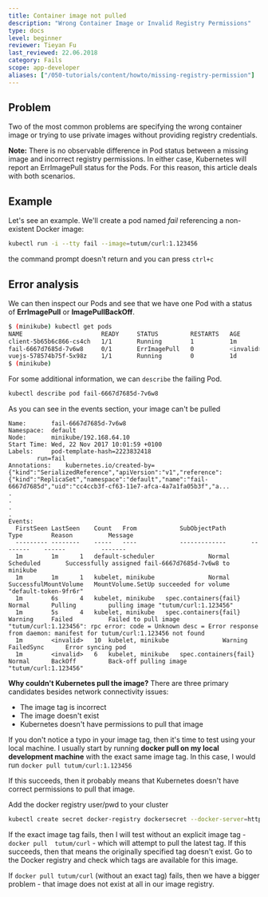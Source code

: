 ```yaml
---
title: Container image not pulled
description: "Wrong Container Image or Invalid Registry Permissions"
type: docs
level: beginner
reviewer: Tieyan Fu
last_reviewed: 22.06.2018
category: Fails
scope: app-developer
aliases: ["/050-tutorials/content/howto/missing-registry-permission"]
---
```




## Problem
Two of the most common problems are specifying the wrong container image or trying to use 
private images without providing registry credentials.

**Note:** There is no observable difference in Pod status between a missing image and incorrect registry permissions. 
In either case, Kubernetes will report an ErrImagePull status for the Pods. For this reason, this article deals with 
both scenarios.

## Example
Let's see an example. We'll create a pod named *fail* referencing a non-existent Docker image:


```sh
kubectl run -i --tty fail --image=tutum/curl:1.123456
```

the command prompt doesn't return and you can press `ctrl+c`


## Error analysis

We can then inspect our Pods and see that we have one Pod with a status of **ErrImagePull** or **ImagePullBackOff**.

```sh
$ (minikube) kubectl get pods
NAME                      READY     STATUS         RESTARTS   AGE
client-5b65b6c866-cs4ch   1/1       Running        1          1m
fail-6667d7685d-7v6w8     0/1       ErrImagePull   0          <invalid>
vuejs-578574b75f-5x98z    1/1       Running        0          1d
$ (minikube) 

```

For some additional information, we can `describe` the failing Pod.

```sh 
kubectl describe pod fail-6667d7685d-7v6w8
```


As you can see in the events section, your image can't be pulled

```
Name:		fail-6667d7685d-7v6w8
Namespace:	default
Node:		minikube/192.168.64.10
Start Time:	Wed, 22 Nov 2017 10:01:59 +0100
Labels:		pod-template-hash=2223832418
		run=fail
Annotations:	kubernetes.io/created-by={"kind":"SerializedReference","apiVersion":"v1","reference":{"kind":"ReplicaSet","namespace":"default","name":"fail-6667d7685d","uid":"cc4ccb3f-cf63-11e7-afca-4a7a1fa05b3f","a...
.
.
.
.
Events:
  FirstSeen	LastSeen	Count	From			SubObjectPath		Type		Reason			Message
  ---------	--------	-----	----			-------------		--------	------			-------
  1m		1m		1	default-scheduler				Normal		Scheduled		Successfully assigned fail-6667d7685d-7v6w8 to minikube
  1m		1m		1	kubelet, minikube				Normal		SuccessfulMountVolume	MountVolume.SetUp succeeded for volume "default-token-9fr6r" 
  1m		6s		4	kubelet, minikube	spec.containers{fail}	Normal		Pulling			pulling image "tutum/curl:1.123456"
  1m		5s		4	kubelet, minikube	spec.containers{fail}	Warning		Failed			Failed to pull image "tutum/curl:1.123456": rpc error: code = Unknown desc = Error response from daemon: manifest for tutum/curl:1.123456 not found
  1m		<invalid>	10	kubelet, minikube				Warning		FailedSync		Error syncing pod
  1m		<invalid>	6	kubelet, minikube	spec.containers{fail}	Normal		BackOff			Back-off pulling image "tutum/curl:1.123456"
```  
  
  
**Why couldn't Kubernetes pull the image?**
There are three primary candidates besides network connectivity issues:
 - The image tag is incorrect
 - The image doesn't exist
 - Kubernetes doesn't have permissions to pull that image

If you don't notice a typo in your image tag, then it's time to test using your local machine. I usually start by 
running **docker pull on my local development machine** with the exact same image tag. In this case, I would 
run `docker pull tutum/curl:1.123456`

If this succeeds, then it probably means that Kubernetes doesn't have correct permissions to pull that image. 

Add the docker registry user/pwd to your cluster

```sh
kubectl create secret docker-registry dockersecret --docker-server=https://index.docker.io/v1/ --docker-username=<username> --docker-password=<password> --docker-email=<email>
```

If the exact image tag fails, then I will test without an explicit image tag - ```docker pull 
tutum/curl``` - which will attempt to pull the latest tag. If this succeeds, then that means 
the originally specified tag doesn't exist. Go to the Docker registry and check which tags are available for this image.

If ```docker pull tutum/curl``` (without an exact tag) fails, then we have a bigger problem - 
that image does not exist at all in our image registry.

